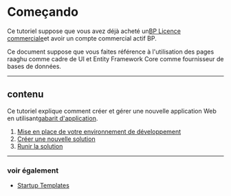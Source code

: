 <style>
  @import url('https://fonts.googleapis.com/css2?family=Lexend:wght@100;300;400;500;600;700;800;900&family=Poppins:wght@100;200;300;400;500;600;700;800;900&display=swap');
</style>
# Começando
Ce tutoriel suppose que vous avez déjà acheté un[BP Licence commerciale](https://commercial.abp.io/pricing "")et avoir un compte commercial actif BP.

Ce document suppose que vous faites référence à l'utilisation des pages raaghu comme cadre de UI et Entity Framework Core comme fournisseur de bases de données.
- - -
## contenu
Ce tutoriel explique comment créer et gérer une nouvelle application Web en utilisant[gabarit d'application](Application-Templates.html "").

1. [Mise en place de votre environnement de développement](Setup-Your-Development-Environment.md "")
1. [Créer une nouvelle solution](Creating-A-New-Solution.md "")
1. [Runir la solution](Running-The-Solution.md "")

- - -
### voir également

- [Startup Templates](Startup-Template.md "")

